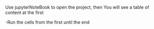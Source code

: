 Use jupyterNoteBook to open the project, then You will see a table of content at the first

-Run the cells from the first until the end
